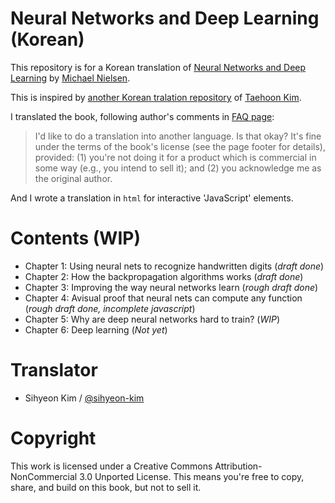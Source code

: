 # Neural Networks and Deep Learning (Korean)

This repository is for a Korean translation of [Neural Networks and Deep Learning](http://neuralnetworksanddeeplearning.com/) by [Michael Nielsen](http://michaelnielsen.org/).  

This is inspired by [another Korean tralation repository](https://github.com/carpedm20/neural-networks-and-deep-learning-ko) of [Taehoon Kim](https://github.com/carpedm20).  

I translated the book, following author's comments in [FAQ page](http://neuralnetworksanddeeplearning.com/faq.html):  
> I'd like to do a translation into another language. Is that okay? It's fine under the terms of the book's license (see the page footer for details), provided: (1) you're not doing it for a product which is commercial in some way (e.g., you intend to sell it); and (2) you acknowledge me as the original author.  

And I wrote a translation in `html` for interactive 'JavaScript' elements.  

# Contents (WIP)
- Chapter 1: Using neural nets to recognize handwritten digits (*draft done*)  
- Chapter 2: How the backpropagation algorithms works (*draft done*)  
- Chapter 3: Improving the way neural networks learn (*rough draft done*)  
- Chapter 4: Avisual proof that neural nets can compute any function (*rough draft done, incomplete javascript*)  
- Chapter 5: Why are deep neural networks hard to train? (*WIP*)  
- Chapter 6: Deep learning (*Not yet*)  

# Translator
- Sihyeon Kim / [@sihyeon-kim](https://github.com/sihyeon-kim)  

# Copyright
This work is licensed under a Creative Commons Attribution-NonCommercial 3.0 Unported License. This means you're free to copy, share, and build on this book, but not to sell it.  
